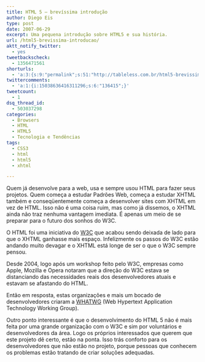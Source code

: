 ```yaml
---
title: HTML 5 – brevíssima introdução
author: Diego Eis
type: post
date: 2007-06-29
excerpt: Uma pequena introdução sobre HTML5 e sua história.
url: /html5-brevissima-introducao/
aktt_notify_twitter:
  - yes
tweetbackscheck:
  - 1356471561
shorturls:
  - 'a:3:{s:9:"permalink";s:51:"http://tableless.com.br/html5-brevissima-introducao";s:7:"tinyurl";s:26:"http://tinyurl.com/3vt4z2m";s:4:"isgd";s:19:"http://is.gd/6LvH7a";}'
twittercomments:
  - 'a:1:{i:15038636416311296;s:6:"136415";}'
tweetcount:
  - 1
dsq_thread_id:
  - 503037298
categories:
  - Browsers
  - HTML
  - HTML5
  - Tecnologia e Tendências
tags:
  - CSS3
  - html
  - html5
  - xhtml

---
```

Quem já desenvolve para a web, usa e sempre usou HTML para fazer seus projetos. Quem começa a estudar Padrões Web, começa a estudar XHTML também e conseqüentemente começa a desenvolver sites com XHTML em vez de HTML. Isso não é uma coisa ruim, mas como já dissemos, o XHTML ainda não traz nenhuma vantagem imediata. É apenas um meio de se preparar para o futuro dos sonhos do W3C.

O HTML foi uma iniciativa do [W3C][1] que acabou sendo deixada de lado para que o XHTML ganhasse mais espaço. Infelizmente os passos do W3C estão andando muito devagar e o XHTML está longe de ser o que o W3C sempre pensou.

Desde 2004, logo após um workshop feito pelo W3C, empresas como Apple, Mozilla e Opera notaram que a direção do W3C estava se distanciando das necessidades reais dos desenvolvedores atuais e estavam se afastando do HTML.
  
Então em resposta, estas organizações e mais um bocado de desenvolvedores criaram a [WHATWG][2] (Web Hypertext Application Technology Working Group).

Outro ponto interessante é que o desenvolvimento do HTML 5 não é mais feita por uma grande organização com o W3C e sim por voluntários e desenvolvedores da área. Logo os próprios interessados que querem que este projeto dê certo, estão na ponta. Isso trás conforto para os desenvolvedores que não estão no projeto, porque pessoas que conhecem os problemas estão tratando de criar soluções adequadas.

 [1]: http://w3.org/
 [2]: http://www.whatwg.org/